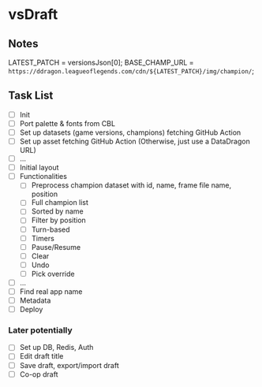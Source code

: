 # vsDraft

## Notes

LATEST_PATCH = versionsJson[0];
BASE_CHAMP_URL = `https://ddragon.leagueoflegends.com/cdn/${LATEST_PATCH}/img/champion/`;

## Task List

- [ ] Init
- [ ] Port palette & fonts from CBL
- [ ] Set up datasets (game versions, champions) fetching GitHub Action
- [ ] Set up asset fetching GitHub Action (Otherwise, just use a DataDragon URL)
- [ ] ...
- [ ] Initial layout
- [ ] Functionalities
  - [ ] Preprocess champion dataset with id, name, frame file name, position
  - [ ] Full champion list
  - [ ] Sorted by name
  - [ ] Filter by position
  - [ ] Turn-based
  - [ ] Timers
  - [ ] Pause/Resume
  - [ ] Clear
  - [ ] Undo
  - [ ] Pick override
- [ ] ...
- [ ] Find real app name
- [ ] Metadata
- [ ] Deploy

### Later potentially

- [ ] Set up DB, Redis, Auth
- [ ] Edit draft title
- [ ] Save draft, export/import draft
- [ ] Co-op draft
